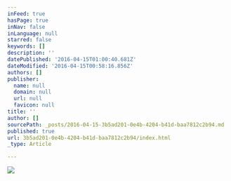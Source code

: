 ```yaml
---
inFeed: true
hasPage: true
inNav: false
inLanguage: null
starred: false
keywords: []
description: ''
datePublished: '2016-04-15T01:00:40.681Z'
dateModified: '2016-04-15T00:58:16.856Z'
authors: []
publisher:
  name: null
  domain: null
  url: null
  favicon: null
title: ''
author: []
sourcePath: _posts/2016-04-15-3b5ad201-0e4b-4204-b41d-baa7812c2b94.md
published: true
url: 3b5ad201-0e4b-4204-b41d-baa7812c2b94/index.html
_type: Article

---
```

![](https://the-grid-user-content.s3-us-west-2.amazonaws.com/91bef0d3-2162-420f-9f0f-f27cc0f197c9.jpg)